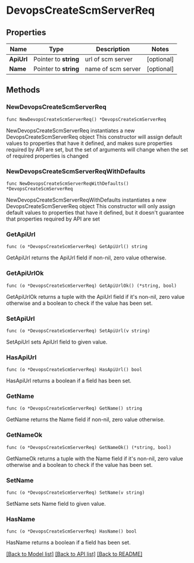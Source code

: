 # DevopsCreateScmServerReq

## Properties

Name | Type | Description | Notes
------------ | ------------- | ------------- | -------------
**ApiUrl** | Pointer to **string** | url of scm server | [optional] 
**Name** | Pointer to **string** | name of scm server | [optional] 

## Methods

### NewDevopsCreateScmServerReq

`func NewDevopsCreateScmServerReq() *DevopsCreateScmServerReq`

NewDevopsCreateScmServerReq instantiates a new DevopsCreateScmServerReq object
This constructor will assign default values to properties that have it defined,
and makes sure properties required by API are set, but the set of arguments
will change when the set of required properties is changed

### NewDevopsCreateScmServerReqWithDefaults

`func NewDevopsCreateScmServerReqWithDefaults() *DevopsCreateScmServerReq`

NewDevopsCreateScmServerReqWithDefaults instantiates a new DevopsCreateScmServerReq object
This constructor will only assign default values to properties that have it defined,
but it doesn't guarantee that properties required by API are set

### GetApiUrl

`func (o *DevopsCreateScmServerReq) GetApiUrl() string`

GetApiUrl returns the ApiUrl field if non-nil, zero value otherwise.

### GetApiUrlOk

`func (o *DevopsCreateScmServerReq) GetApiUrlOk() (*string, bool)`

GetApiUrlOk returns a tuple with the ApiUrl field if it's non-nil, zero value otherwise
and a boolean to check if the value has been set.

### SetApiUrl

`func (o *DevopsCreateScmServerReq) SetApiUrl(v string)`

SetApiUrl sets ApiUrl field to given value.

### HasApiUrl

`func (o *DevopsCreateScmServerReq) HasApiUrl() bool`

HasApiUrl returns a boolean if a field has been set.

### GetName

`func (o *DevopsCreateScmServerReq) GetName() string`

GetName returns the Name field if non-nil, zero value otherwise.

### GetNameOk

`func (o *DevopsCreateScmServerReq) GetNameOk() (*string, bool)`

GetNameOk returns a tuple with the Name field if it's non-nil, zero value otherwise
and a boolean to check if the value has been set.

### SetName

`func (o *DevopsCreateScmServerReq) SetName(v string)`

SetName sets Name field to given value.

### HasName

`func (o *DevopsCreateScmServerReq) HasName() bool`

HasName returns a boolean if a field has been set.


[[Back to Model list]](../README.md#documentation-for-models) [[Back to API list]](../README.md#documentation-for-api-endpoints) [[Back to README]](../README.md)


